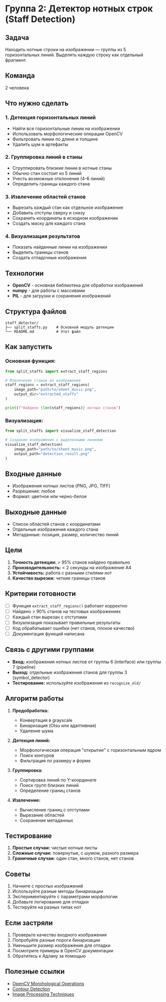 # Группа 2: Детектор нотных строк (Staff Detection)

## Задача
Находить нотные строки на изображении — группы из 5 горизонтальных линий. Выделять каждую строку как отдельный фрагмент.

## Команда
2 человека

## Что нужно сделать

### 1. Детекция горизонтальных линий
- Найти все горизонтальные линии на изображении
- Использовать морфологические операции OpenCV
- Фильтровать линии по длине и толщине
- Удалить шум и артефакты

### 2. Группировка линий в станы
- Сгруппировать близкие линии в нотные станы
- Обычно стан состоит из 5 линий
- Учесть возможные отклонения (4-6 линий)
- Определить границы каждого стана

### 3. Извлечение областей станов
- Вырезать каждый стан как отдельное изображение
- Добавить отступы сверху и снизу
- Сохранить координаты в исходном изображении
- Создать маску для каждого стана

### 4. Визуализация результатов
- Показать найденные линии на изображении
- Выделить границы станов
- Создать отладочные изображения

## Технологии
- **OpenCV** - основная библиотека для обработки изображений
- **numpy** - для работы с массивами
- **PIL** - для загрузки и сохранения изображений

## Структура файлов
```
staff_detector/
├── split_staffs.py    # Основной модуль детекции
└── README.md          # Этот файл
```

## Как запустить

### Основная функция:
```python
from split_staffs import extract_staff_regions

# Извлечение станов из изображения
staff_regions = extract_staff_regions(
    image_path="path/to/sheet_music.png",
    output_dir="extracted_staffs"
)

print(f"Найдено {len(staff_regions)} нотных станов")
```

### Визуализация:
```python
from split_staffs import visualize_staff_detection

# Создание изображения с выделенными линиями
visualize_staff_detection(
    image_path="path/to/sheet_music.png",
    output_path="detection_result.png"
)
```

## Входные данные
- Изображения нотных листов (PNG, JPG, TIFF)
- Разрешение: любое
- Формат: цветное или черно-белое

## Выходные данные
- Список областей станов с координатами
- Отдельные изображения каждого стана
- Метаданные: позиция, размер, количество линий

## Цели
1. **Точность детекции:** > 95% станов найдено правильно
2. **Производительность:** < 2 секунды на изображение A4
3. **Устойчивость:** работа с разными стилями нот
4. **Качество вырезки:** четкие границы станов

## Критерии готовности
- [ ] Функция `extract_staff_regions()` работает корректно
- [ ] Найдено > 90% станов на тестовых изображениях
- [ ] Каждый стан вырезан с отступами
- [ ] Визуализация показывает правильные результаты
- [ ] Код обрабатывает ошибки (нет станов, плохое качество)
- [ ] Документация функций написана

## Связь с другими группами
- **Вход:** изображения нотных листов от группы 6 (interface) или группы 7 (pipeline)
- **Выход:** отдельные изображения станов для группы 3 (symbol_detector)
- **Тестирование:** используйте изображения из `recognize_old/`

## Алгоритм работы
1. **Предобработка:**
   - Конвертация в grayscale
   - Бинаризация (Otsu или адаптивная)
   - Удаление шума

2. **Детекция линий:**
   - Морфологическая операция "открытие" с горизонтальным ядром
   - Поиск контуров
   - Фильтрация по размеру и форме

3. **Группировка:**
   - Сортировка линий по Y-координате
   - Поиск групп близких линий
   - Определение границ станов

4. **Извлечение:**
   - Вычисление границ с отступами
   - Вырезание областей
   - Сохранение метаданных

## Тестирование
1. **Простые случаи:** чистые нотные листы
2. **Сложные случаи:** повернутые, с шумом, разного размера
3. **Граничные случаи:** один стан, много станов, нет станов

## Советы
1. Начните с простых изображений
2. Используйте разные методы бинаризации
3. Экспериментируйте с параметрами морфологии
4. Добавьте логирование для отладки
5. Тестируйте на разных типах нот

## Если застряли
1. Проверьте качество входного изображения
2. Попробуйте разные пороги бинаризации
3. Уменьшите размер изображения для отладки
4. Посмотрите примеры в OpenCV документации
5. Обратитесь к Адлану за помощью

## Полезные ссылки
- [OpenCV Morphological Operations](https://docs.opencv.org/4.x/d9/d61/tutorial_py_morphological_ops.html)
- [Contour Detection](https://docs.opencv.org/4.x/d4/d73/tutorial_py_contours_begin.html)
- [Image Processing Techniques](https://docs.opencv.org/4.x/d6/d00/tutorial_py_root.html) 